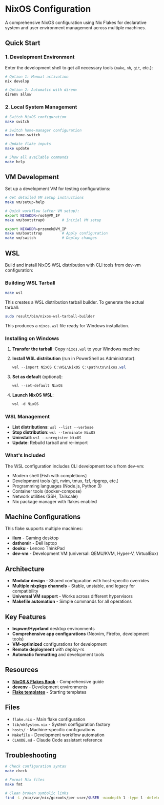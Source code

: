 # NixOS Configuration

A comprehensive NixOS configuration using Nix Flakes for declarative system and user environment management across multiple machines.

## Quick Start

### 1. Development Environment

Enter the development shell to get all necessary tools (`make`, `nh`, `git`, etc.):

```bash
# Option 1: Manual activation
nix develop

# Option 2: Automatic with direnv
direnv allow
```

### 2. Local System Management

```bash
# Switch NixOS configuration
make switch

# Switch home-manager configuration  
make home-switch

# Update flake inputs
make update

# Show all available commands
make help
```

## VM Development

Set up a development VM for testing configurations:

```bash
# Get detailed VM setup instructions
make vm/setup-help

# Quick workflow (after VM setup):
export NIXADDR=root@VM_IP
make vm/bootstrap0        # Initial VM setup

export NIXADDR=przemek@VM_IP  
make vm/bootstrap         # Apply configuration
make vm/switch            # Deploy changes
```

## WSL

Build and install NixOS WSL distribution with CLI tools from dev-vm configuration:

### Building WSL Tarball

```bash
make wsl
```

This creates a WSL distribution tarball builder. To generate the actual tarball:

```bash
sudo result/bin/nixos-wsl-tarball-builder
```

This produces a `nixos.wsl` file ready for Windows installation.

### Installing on Windows

1. **Transfer the tarball**: Copy `nixos.wsl` to your Windows machine

2. **Install WSL distribution** (run in PowerShell as Administrator):
   ```powershell
   wsl --import NixOS C:\WSL\NixOS C:\path\to\nixos.wsl
   ```

3. **Set as default** (optional):
   ```powershell
   wsl --set-default NixOS
   ```

4. **Launch NixOS WSL**:
   ```powershell
   wsl -d NixOS
   ```

### WSL Management

- **List distributions**: `wsl --list --verbose`
- **Stop distribution**: `wsl --terminate NixOS`
- **Uninstall**: `wsl --unregister NixOS`
- **Update**: Rebuild tarball and re-import

### What's Included

The WSL configuration includes CLI development tools from dev-vm:
- Modern shell (Fish with completions)
- Development tools (git, nvim, tmux, fzf, ripgrep, etc.)
- Programming languages (Node.js, Python 3)
- Container tools (docker-compose)
- Network utilities (SSH, Tailscale)
- Nix package manager with flakes enabled

## Machine Configurations

This flake supports multiple machines:

- **ilum** - Gaming desktop
- **dathomir** - Dell laptop  
- **dooku** - Lenovo ThinkPad
- **dev-vm** - Development VM (universal: QEMU/KVM, Hyper-V, VirtualBox)

## Architecture

- **Modular design** - Shared configuration with host-specific overrides
- **Multiple nixpkgs channels** - Stable, unstable, and legacy for compatibility
- **Universal VM support** - Works across different hypervisors
- **Makefile automation** - Simple commands for all operations

## Key Features

- **bspwm/Hyprland** desktop environments
- **Comprehensive app configurations** (Neovim, Firefox, development tools)
- **VM-optimized** configurations for development
- **Remote deployment** with deploy-rs
- **Automatic formatting** and development tools

## Resources

- **[NixOS & Flakes Book](https://nixos-and-flakes.thiscute.world/)** - Comprehensive guide
- **[devenv](https://devenv.sh/getting-started/)** - Development environments  
- **[Flake templates](https://github.com/NixOS/templates)** - Starting templates

## Files

- `flake.nix` - Main flake configuration
- `lib/mkSystem.nix` - System configuration factory
- `hosts/` - Machine-specific configurations
- `Makefile` - Development workflow automation
- `CLAUDE.md` - Claude Code assistant reference

## Troubleshooting

```bash
# Check configuration syntax
make check

# Format Nix files
make fmt

# Clean broken symbolic links
find -L /nix/var/nix/gcroots/per-user/$USER -maxdepth 1 -type l -delete
```